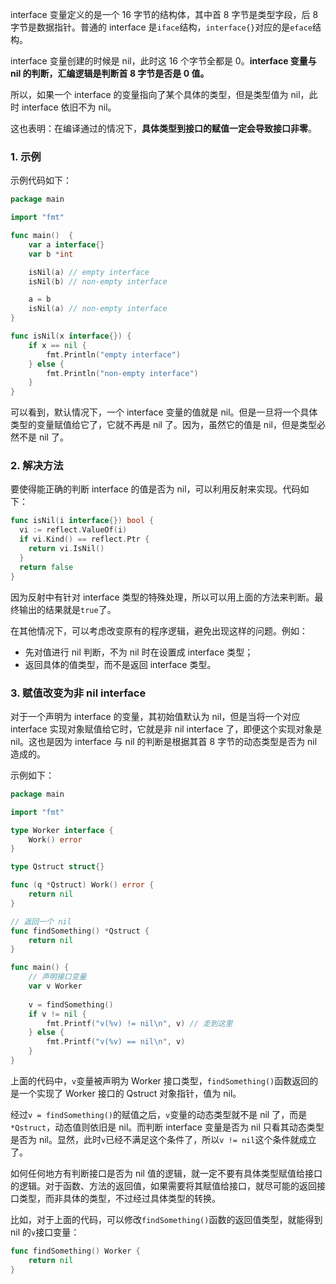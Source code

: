 interface 变量定义的是一个 16 字节的结构体，其中首 8 字节是类型字段，后 8 字节是数据指针。普通的 interface 是`iface`结构，`interface{}`对应的是`eface`结构。

interface 变量创建的时候是 nil，此时这 16 个字节全都是 0。**interface 变量与 nil 的判断，汇编逻辑是判断首 8 字节是否是 0 值。**

所以，如果一个 interface 的变量指向了某个具体的类型，但是类型值为 nil，此时 interface 依旧不为 nil。

这也表明：在编译通过的情况下，**具体类型到接口的赋值一定会导致接口非零**。

### 1. 示例

示例代码如下：

```go
package main

import "fmt"

func main()  {
	var a interface{}
	var b *int

	isNil(a) // empty interface
	isNil(b) // non-empty interface

	a = b
	isNil(a) // non-empty interface
}

func isNil(x interface{}) {
	if x == nil {
		fmt.Println("empty interface")
	} else {
		fmt.Println("non-empty interface")
	}
}
```

可以看到，默认情况下，一个 interface 变量的值就是 nil。但是一旦将一个具体类型的变量赋值给它了，它就不再是 nil 了。因为，虽然它的值是 nil，但是类型必然不是 nil 了。

### 2. 解决方法

要使得能正确的判断 interface 的值是否为 nil，可以利用反射来实现。代码如下：

```go
func isNil(i interface{}) bool {
  vi := reflect.ValueOf(i)
  if vi.Kind() == reflect.Ptr {
    return vi.IsNil()
  }
  return false
}
```

因为反射中有针对 interface 类型的特殊处理，所以可以用上面的方法来判断。最终输出的结果就是`true`了。

在其他情况下，可以考虑改变原有的程序逻辑，避免出现这样的问题。例如：

* 先对值进行 nil 判断，不为 nil 时在设置成 interface 类型；
* 返回具体的值类型，而不是返回 interface 类型。

### 3. 赋值改变为非 nil interface

对于一个声明为 interface 的变量，其初始值默认为 nil，但是当将一个对应 interface 实现对象赋值给它时，它就是非 nil interface 了，即便这个实现对象是 nil。这也是因为 interface 与 nil 的判断是根据其首 8 字节的动态类型是否为 nil 造成的。

示例如下：

```go
package main

import "fmt"

type Worker interface {
    Work() error
}

type Qstruct struct{}

func (q *Qstruct) Work() error {
    return nil
}

// 返回一个 nil
func findSomething() *Qstruct {
    return nil
}

func main() {
    // 声明接口变量
    var v Worker
    
    v = findSomething()
    if v != nil {
        fmt.Printf("v(%v) != nil\n", v) // 走到这里
    } else {
        fmt.Printf("v(%v) == nil\n", v)
    }
}
```

上面的代码中，`v`变量被声明为 Worker 接口类型，`findSomething()`函数返回的是一个实现了 Worker 接口的 Qstruct 对象指针，值为 nil。

经过`v = findSomething()`的赋值之后，`v`变量的动态类型就不是 nil 了，而是`*Qstruct`，动态值则依旧是 nil。而判断 interface 变量是否为 nil 只看其动态类型是否为 nil。显然，此时`v`已经不满足这个条件了，所以`v != nil`这个条件就成立了。

如何任何地方有判断接口是否为 nil 值的逻辑，就一定不要有具体类型赋值给接口的逻辑。对于函数、方法的返回值，如果需要将其赋值给接口，就尽可能的返回接口类型，而非具体的类型，不过经过具体类型的转换。

比如，对于上面的代码，可以修改`findSomething()`函数的返回值类型，就能得到 nil 的`v`接口变量：

```go
func findSomething() Worker {
    return nil
}
```



